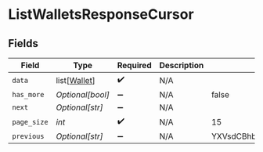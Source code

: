 # ListWalletsResponseCursor


## Fields

| Field                                         | Type                                          | Required                                      | Description                                   | Example                                       |
| --------------------------------------------- | --------------------------------------------- | --------------------------------------------- | --------------------------------------------- | --------------------------------------------- |
| `data`                                        | list[[Wallet](../../models/shared/wallet.md)] | :heavy_check_mark:                            | N/A                                           |                                               |
| `has_more`                                    | *Optional[bool]*                              | :heavy_minus_sign:                            | N/A                                           | false                                         |
| `next`                                        | *Optional[str]*                               | :heavy_minus_sign:                            | N/A                                           |                                               |
| `page_size`                                   | *int*                                         | :heavy_check_mark:                            | N/A                                           | 15                                            |
| `previous`                                    | *Optional[str]*                               | :heavy_minus_sign:                            | N/A                                           | YXVsdCBhbmQgYSBtYXhpbXVtIG1heF9yZXN1bHRzLol=  |